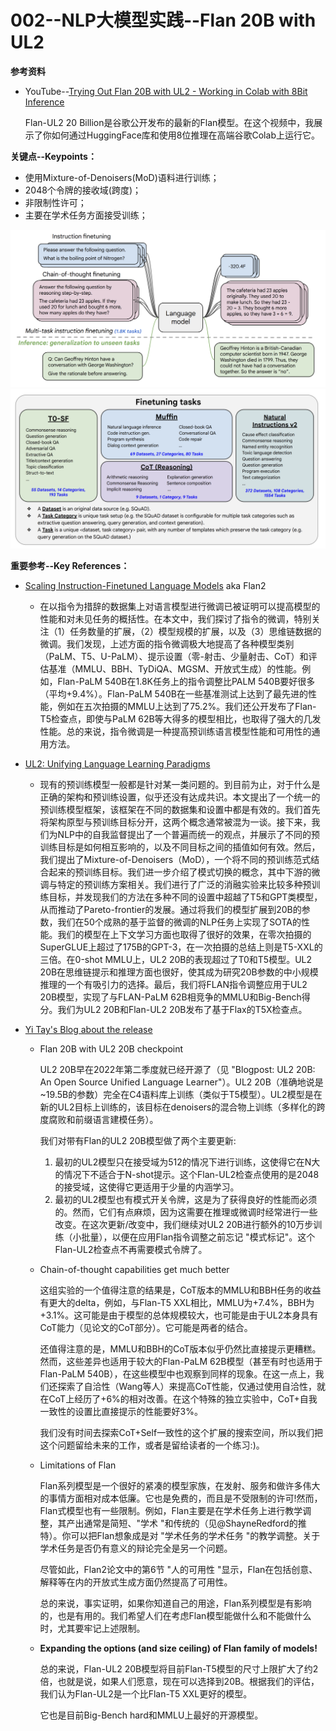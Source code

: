 # 002--NLP大模型实践--Flan 20B with UL2



**参考资料**

- YouTube--[Trying Out Flan 20B with UL2 - Working in Colab with 8Bit Inference](https://www.youtube.com/watch?v=cMT3RzjawEc)

  Flan-UL2 20 Billion是谷歌公开发布的最新的Flan模型。在这个视频中，我展示了你如何通过HuggingFace库和使用8位推理在高端谷歌Colab上运行它。

**关键点--Keypoints：**

- 使用Mixture-of-Denoisers(MoD)语料进行训练；
- 2048个令牌的接收域(跨度)；
- 非限制性许可；
- 主要在学术任务方面接受训练；

<img src="./imgs/imgs_002/Figure_1.png" alt="Figure_1" style="zoom:50%;" />

<img src="./imgs/imgs_002/Figure_2.png" alt="Figure_2" style="zoom:50%;" />



**重要参考--Key References：**

- [Scaling Instruction-Finetuned Language Models](https://arxiv.org/abs/2210.11416) aka Flan2 

  - 在以指令为措辞的数据集上对语言模型进行微调已被证明可以提高模型的性能和对未见任务的概括性。在本文中，我们探讨了指令的微调，特别关注（1）任务数量的扩展，（2）模型规模的扩展，以及（3）思维链数据的微调。我们发现，上述方面的指令微调极大地提高了各种模型类别（PaLM、T5、U-PaLM）、提示设置（零-射击、少量射击、CoT）和评估基准（MMLU、BBH、TyDiQA、MGSM、开放式生成）的性能。例如，Flan-PaLM 540B在1.8K任务上的指令调整比PALM 540B要好很多（平均+9.4%）。Flan-PaLM 540B在一些基准测试上达到了最先进的性能，例如在五次拍摄的MMLU上达到了75.2%。我们还公开发布了Flan-T5检查点，即使与PaLM 62B等大得多的模型相比，也取得了强大的几发性能。总的来说，指令微调是一种提高预训练语言模型性能和可用性的通用方法。

- [UL2: Unifying Language Learning Paradigms](https://arxiv.org/abs/2205.05131) 

  - 现有的预训练模型一般都是针对某一类问题的。到目前为止，对于什么是正确的架构和预训练设置，似乎还没有达成共识。本文提出了一个统一的预训练模型框架，该框架在不同的数据集和设置中都是有效的。我们首先将架构原型与预训练目标分开，这两个概念通常被混为一谈。接下来，我们为NLP中的自我监督提出了一个普遍而统一的观点，并展示了不同的预训练目标是如何相互影响的，以及不同目标之间的插值如何有效。然后，我们提出了Mixture-of-Denoisers（MoD），一个将不同的预训练范式结合起来的预训练目标。我们进一步介绍了模式切换的概念，其中下游的微调与特定的预训练方案相关。我们进行了广泛的消融实验来比较多种预训练目标，并发现我们的方法在多种不同的设置中超越了T5和GPT类模型，从而推动了Pareto-frontier的发展。通过将我们的模型扩展到20B的参数，我们在50个成熟的基于监督的微调的NLP任务上实现了SOTA的性能。我们的模型在上下文学习方面也取得了很好的效果，在零次拍摄的SuperGLUE上超过了175B的GPT-3，在一次拍摄的总结上则是T5-XXL的三倍。在0-shot MMLU上，UL2 20B的表现超过了T0和T5模型。UL2 20B在思维链提示和推理方面也很好，使其成为研究20B参数的中小规模推理的一个有吸引力的选择。最后，我们将FLAN指令调整应用于UL2 20B模型，实现了与FLAN-PaLM 62B相竞争的MMLU和Big-Bench得分。我们为UL2 20B和Flan-UL2 20B发布了基于Flax的T5X检查点。

- [Yi Tay's Blog about the release](https://www.yitay.net/blog/flan-ul2-20b)

  - Flan 20B with UL2 20B checkpoint

    UL2 20B早在2022年第二季度就已经开源了（见 "Blogpost: UL2 20B: An Open Source Unified Language Learner"）。UL2 20B（准确地说是~19.5B的参数）完全在C4语料库上训练（类似于T5模型）。UL2模型是在新的UL2目标上训练的，该目标在denoisers的混合物上训练（多样化的跨度腐败和前缀语言建模任务）。

    我们对带有Flan的UL2 20B模型做了两个主要更新:

    1. 最初的UL2模型只在接受域为512的情况下进行训练，这使得它在N大的情况下不适合于N-shot提示。这个Flan-UL2检查点使用的是2048的接受域，这使得它更适用于少量的内涵学习。
    2. 最初的UL2模型也有模式开关令牌，这是为了获得良好的性能而必须的。然而，它们有点麻烦，因为这需要在推理或微调时经常进行一些改变。在这次更新/改变中，我们继续对UL2 20B进行额外的10万步训练（小批量），以便在应用Flan指令调整之前忘记 "模式标记"。这个Flan-UL2检查点不再需要模式令牌了。

  - Chain-of-thought capabilities get much better

    这组实验的一个值得注意的结果是，CoT版本的MMLU和BBH任务的收益有更大的delta，例如，与Flan-T5 XXL相比，MMLU为+7.4%，BBH为+3.1%。这可能是由于模型的总体规模较大，也可能是由于UL2本身具有CoT能力（见论文的CoT部分）。它可能是两者的结合。

    还值得注意的是，MMLU和BBH的CoT版本似乎仍然比直接提示更糟糕。然而，这些差异也适用于较大的Flan-PaLM 62B模型（甚至有时也适用于Flan-PaLM 540B），在这些模型中也观察到同样的现象。在这一点上，我们还探索了自洽性（Wang等人）来提高CoT性能，仅通过使用自洽性，就在CoT上经历了+6%的相对改善。在这个特殊的独立实验中，CoT+自我一致性的设置比直接提示的性能要好3%。

    我们没有时间去探索CoT+Self一致性的这个扩展的搜索空间，所以我们把这个问题留给未来的工作，或者是留给读者的一个练习:)。

  - Limitations of Flan

    Flan系列模型是一个很好的紧凑的模型家族，在发射、服务和做许多伟大的事情方面相对成本低廉。它也是免费的，而且是不受限制的许可!然而，Flan式模型也有一些限制。例如，Flan主要是在学术任务上进行教学调整，其产出通常是简短、"学术 "和传统的（见@ShayneRedford的推特）。你可以把Flan想象成是对 "学术任务的学术任务 "的教学调整。关于学术任务是否仍有意义的辩论完全是另一个问题。

    尽管如此，Flan2论文中的第6节 "人的可用性 "显示，Flan在包括创意、解释等在内的开放式生成方面仍然提高了可用性。

    总的来说，事实证明，如果你知道自己的用途，Flan系列模型是有影响的，也是有用的。我们希望人们在考虑Flan模型能做什么和不能做什么时，尤其要牢记上述限制。

  - **Expanding the options (and size ceiling) of Flan family of models!**

    总的来说，Flan-UL2 20B模型将目前Flan-T5模型的尺寸上限扩大了约2倍，也就是说，如果人们愿意，现在可以选择到20B。根据我们的评估，我们认为Flan-UL2是一个比Flan-T5 XXL更好的模型。

    它也是目前Big-Bench hard和MMLU上最好的开源模型。



